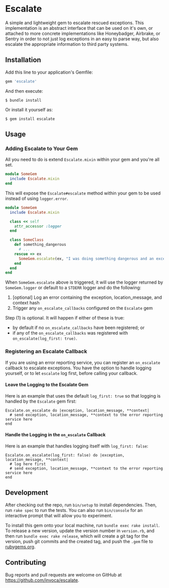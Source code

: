 # Escalate

A simple and lightweight gem to escalate rescued exceptions. This implementation
is an abstract interface that can be used on it's own, or attached to more concrete
implementations like Honeybadger, Airbrake, or Sentry in order to not just log
exceptions in an easy to parse way, but also escalate the appropriate information
to third party systems.

## Installation

Add this line to your application's Gemfile:

```ruby
gem 'escalate'
```

And then execute:

    $ bundle install

Or install it yourself as:

    $ gem install escalate

## Usage

### Adding Escalate to Your Gem

All you need to do is extend `Escalate.mixin` within your gem and you're all set.

```ruby
module SomeGem
  include Escalate.mixin
end
```

This will expose the `Escalate#escalate` method within your gem to be used instead
of using `logger.error`.

```ruby
module SomeGem
  include Escalate.mixin

  class << self
    attr_accessor :logger
  end

  class SomeClass
    def something_dangerous
      # ...
    rescue => ex
      SomeGem.escalate(ex, "I was doing something dangerous and an exception was raised")
    end
  end
end
```

When `SomeGem.escalate` above is triggered, it will use the logger returned by `SomeGem.logger` or
default to a `STDERR` logger and do the following:

1. [optional] Log an error containing the exception, location_message, and context hash
2. Trigger any `on_escalate_callbacks` configured on the `Escalate` gem

Step (1) is optional. It will happen if either of these is true:
 - by default if no `on_escalate_callbacks` have been registered; or
 - if any of the `on_escalate_callbacks` was registered with `on_escalate(log_first: true)`.

### Registering an Escalate Callback

If you are using an error reporting service, you can register an `on_escalate` callback to escalate exceptions.
You have the option to handle logging yourself, or to let `escalate` log first, before calling your callback.

#### Leave the Logging to the Escalate Gem
Here is an example that uses the default `log_first: true` so that logging is handled by the `Escalate` gem first:
```
Escalate.on_escalate do |exception, location_message, **context|
  # send exception, location_message, **context to the error reporting service here
end
```

#### Handle the Logging in the `on_escalate` Callback
Here is an example that handles logging itself with `log_first: false`:
```
Escalate.on_escalate(log_first: false) do |exception, location_message, **context|
  # log here first
  # send exception, location_message, **context to the error reporting service here
end
```
## Development

After checking out the repo, run `bin/setup` to install dependencies. Then, run `rake spec` to run the tests. You can also run `bin/console` for an interactive prompt that will allow you to experiment.

To install this gem onto your local machine, run `bundle exec rake install`. To release a new version, update the version number in `version.rb`, and then run `bundle exec rake release`, which will create a git tag for the version, push git commits and the created tag, and push the `.gem` file to [rubygems.org](https://rubygems.org).

## Contributing

Bug reports and pull requests are welcome on GitHub at https://github.com/invoca/escalate.
